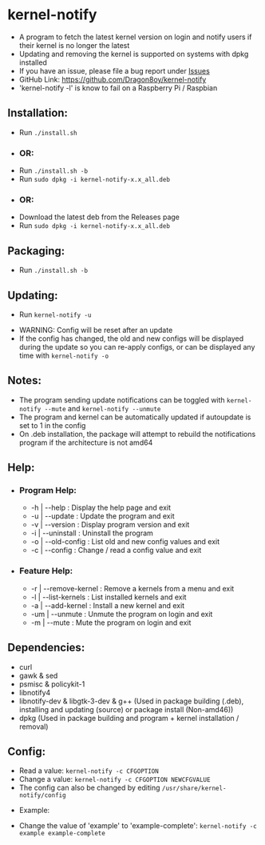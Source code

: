 # kernel-notify
 - A program to fetch the latest kernel version on login and notify users if their kernel is no longer the latest
 - Updating and removing the kernel is supported on systems with dpkg installed
 - If you have an issue, please file a bug report under [Issues](https://github.com/Dragon8oy/kernel-notify/issues "Issues")
 - GitHub Link: https://github.com/Dragon8oy/kernel-notify
 - 'kernel-notify -l' is know to fail on a Raspberry Pi / Raspbian

## Installation:
 * Run `./install.sh`
 - ### OR:
 * Run `./install.sh -b`
 * Run `sudo dpkg -i kernel-notify-x.x_all.deb`
 - ### OR:
 * Download the latest deb from the Releases page
 * Run `sudo dpkg -i kernel-notify-x.x_all.deb`

## Packaging:
 * Run `./install.sh -b`

## Updating:
 * Run `kernel-notify -u`
 - WARNING: Config will be reset after an update
 - If the config has changed, the old and new configs will be displayed during the update so you can re-apply configs, or can be displayed any time with `kernel-notify -o`

## Notes:
 * The program sending update notifications can be toggled with `kernel-notify --mute` and `kernel-notify --unmute`
 * The program and kernel can be automatically updated if autoupdate is set to 1 in the config
 * On .deb installation, the package will attempt to rebuild the notifications program if the architecture is not amd64

## Help:
 - ### Program Help:
   * -h  | --help       : Display the help page and exit
   * -u  | --update     : Update the program and exit
   * -v  | --version    : Display program version and exit
   * -i  | --uninstall  : Uninstall the program
   * -o  | --old-config : List old and new config values and exit
   * -c  | --config     : Change / read a config value and exit

 - ### Feature Help:
   * -r  | --remove-kernel : Remove a kernels from a menu and exit
   * -l  | --list-kernels  : List installed kernels and exit
   * -a  | --add-kernel    : Install a new kernel and exit
   * -um | --unmute        : Unmute the program on login and exit
   * -m  | --mute          : Mute the program on login and exit

## Dependencies:
 * curl
 * gawk & sed
 * psmisc & policykit-1
 * libnotify4
 * libnotify-dev & libgtk-3-dev & g++ (Used in package building (.deb), installing and updating (source) or package install (Non-amd46))
 * dpkg (Used in package building and program + kernel installation / removal)

## Config:
 * Read a value:   `kernel-notify -c CFGOPTION`
 * Change a value: `kernel-notify -c CFGOPTION NEWCFGVALUE`
 * The config can also be changed by editing `/usr/share/kernel-notify/config`

 - Example:
 * Change the value of 'example' to 'example-complete': `kernel-notify -c example example-complete`
